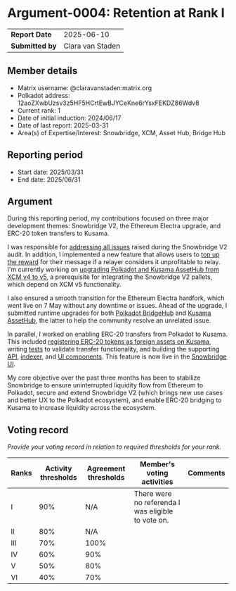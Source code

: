 # Argument-0004: Retention at Rank I

|                 |                  |
| --------------- |------------------|
| **Report Date** | 2025-06-10       |
| **Submitted by**| Clara van Staden |


## Member details

- Matrix username: @claravanstaden:matrix.org
- Polkadot address: 12aoZXwbUzsv3z5HF5HCrtEwBJYCeKne6rYsxFEKDZ86Wdv8
- Current rank: 1
- Date of initial induction:  2024/06/17
- Date of last report: 2025-03-31
- Area(s) of Expertise/Interest: Snowbridge, XCM, Asset Hub, Bridge Hub

## Reporting period

- Start date: 2025/03/31
- End date: 2025/06/31

## Argument
During this reporting period, my contributions focused on three major development themes: Snowbridge V2, the Ethereum 
Electra upgrade, and ERC-20 token transfers to Kusama.

I was responsible for [addressing all issues](https://github.com/paritytech/polkadot-sdk/pull/8240) raised during the 
Snowbridge V2 audit. In addition, I implemented a new feature that allows users to [top up the reward](https://github.com/paritytech/polkadot-sdk/pull/8271) 
for their message if a relayer considers it unprofitable to relay. I'm currently working on [upgrading Polkadot and Kusama AssetHub from XCM v4 to v5](https://github.com/polkadot-fellows/runtimes/pull/753), a prerequisite for integrating the Snowbridge V2 pallets, which depend on XCM v5 functionality.

I also ensured a smooth transition for the Ethereum Electra hardfork, which went live on 7 May without any downtime or 
issues. Ahead of the upgrade, I submitted runtime upgrades for both [Polkadot BridgeHub](https://polkadot.polkassembly.io/referenda/1528) 
and [Kusama AssetHub](https://kusama.polkassembly.io/referenda/518), the latter to help the community resolve an unrelated issue.

In parallel, I worked on enabling ERC-20 transfers from Polkadot to Kusama. This included [registering ERC-20 
tokens as foreign assets on Kusama](https://polkadot.polkassembly.io/referenda/1498), writing [tests](https://github.com/polkadot-fellows/runtimes/pull/625) 
to validate transfer functionality, and building the supporting [API](https://github.com/Snowfork/snowbridge/pull/1463), 
[indexer](https://github.com/Snowfork/snowbridge-subsquid/pull/21), and [UI components](https://github.com/Snowfork/snowbridge-app/pull/94). 
This feature is now live in the [Snowbridge UI](https://app.snowbridge.network/kusama).

My core objective over the past three months has been to stabilize Snowbridge to ensure uninterrupted liquidity flow 
from Ethereum to Polkadot, secure and extend Snowbridge V2 (which brings new use cases and better UX to the Polkadot ecosystem), 
and enable ERC-20 bridging to Kusama to increase liquidity across the ecosystem.

## Voting record
*Provide your voting record in relation to required thresholds for your rank.*

| Ranks | Activity thresholds | Agreement thresholds | Member's voting activities                      | Comments |
|-------|---|---|-------------------------------------------------|---------|
| I     |90%   |N/A  | There were no referenda I was eligible to vote on. |         |
| II    |80%   |N/A   |                                                 |         |
| III   |70%   |100%  |                                                 |         |
| IV    |60%   |90%   |                                                 |         |
| V     |50%   |80%   |                                                 |         |
| VI    |40%   |70%   |                                                 |         |
